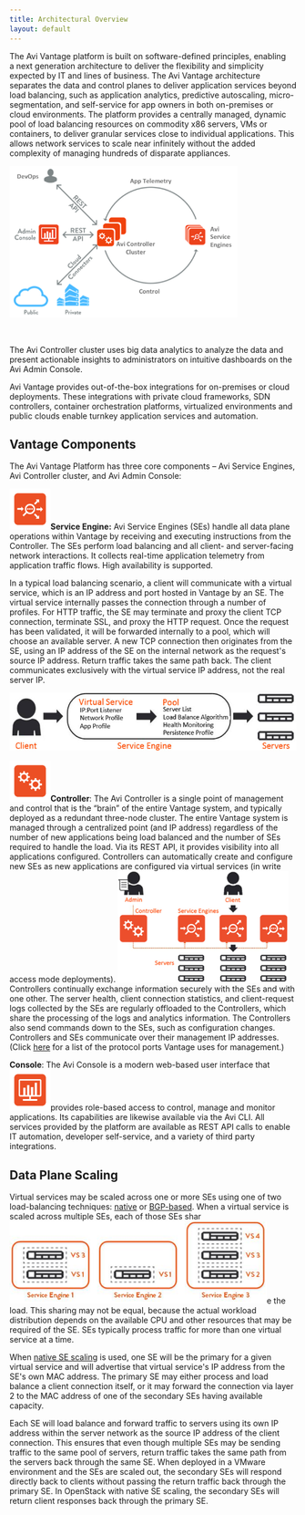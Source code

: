```yaml
---
title: Architectural Overview
layout: default
---
```

The Avi Vantage platform is built on software-defined principles, enabling a next generation architecture to deliver the flexibility and simplicity expected by IT and lines of business. The Avi Vantage architecture separates the data and control planes to deliver application services beyond load balancing, such as application analytics, predictive autoscaling, micro-segmentation, and self-service for app owners in both on-premises or cloud environments. The platform provides a centrally managed, dynamic pool of load balancing resources on commodity x86 servers, VMs or containers, to deliver granular services close to individual applications. This allows network services to scale near infinitely without the added complexity of managing hundreds of disparate appliances.

<a href="img/Screen-Shot-2016-08-11-at-10.43.58-AM.png"><img class="wp-image-11487 aligncenter" src="img/Screen-Shot-2016-08-11-at-10.43.58-AM.png" alt="Screen-Shot-2016-08-11-at-10.43.58-AM" width="400" height="266"></a>

 

The Avi Controller cluster uses big data analytics to analyze the data and present actionable insights to administrators on intuitive dashboards on the Avi Admin Console.

Avi Vantage provides out-of-the-box integrations for on-premises or cloud deployments. These integrations with private cloud frameworks, SDN controllers, container orchestration platforms, virtualized environments and public clouds enable turnkey application services and automation.

## Vantage Components

The Avi Vantage Platform has three core components – Avi Service Engines, Avi Controller cluster, and Avi Admin Console:

**<a href="img/Master_Single_Icons-01.png"><img class="wp-image-11489 alignleft" src="img/Master_Single_Icons-01.png" alt="Master_Single_Icons-01" width="72" height="72"></a>Service Engine:** Avi Service Engines (SEs) handle all data plane operations within Vantage by receiving and executing instructions from the Controller. The SEs perform load balancing and all client- and server-facing network interactions. It collects real-time application telemetry from application traffic flows. High availability is supported.

In a typical load balancing scenario, a client will communicate with a virtual service, which is an IP address and port hosted in Vantage by an SE. The virtual service internally passes the connection through a number of profiles. For HTTP traffic, the SE may terminate and proxy the client TCP connection, terminate SSL, and proxy the HTTP request. Once the request has been validated, it will be forwarded internally to a pool, which will choose an available server. A new TCP connection then originates from the SE, using an IP address of the SE on the internal network as the request's source IP address. Return traffic takes the same path back. The client communicates exclusively with the virtual service IP address, not the real server IP.

<a href="img/architecture_1-1.jpg"><img class="wp-image-1957 aligncenter" src="img/architecture_1-1.jpg" alt="Architecture" width="536" height="102"></a>

<a href="img/Copy-of-Master_Single_Icons-03.png"><img class="wp-image-11488 alignleft" src="img/Copy-of-Master_Single_Icons-03.png" alt="Copy of Master_Single_Icons-03" width="72" height="72"></a>**Controller**: The Avi Controller is a single point of management and control that is the “brain” of the entire Vantage system, and typically deployed as a redundant three-node cluster. The entire Vantage system is managed through a centralized point (and IP address) regardless of the number of new applications being load balanced and the number of SEs required to handle the load. Via its REST API, it provides visibility into all applications configured. Controllers can automatically create and configure new SEs as new applications are configured via virtual services (in write access mode deployments).
<a href="img/Admin_Client_SEs_Controller_Servers-2.png"><img class="alignright wp-image-11506" src="img/Admin_Client_SEs_Controller_Servers-2.png" alt="Admin_Client_SEs_Controller_Servers" width="300" height="195"></a>Controllers continually exchange information securely with the SEs and with one other. The server health, client connection statistics, and client-request logs collected by the SEs are regularly offloaded to the Controllers, which share the processing of the logs and analytics information. The Controllers also send commands down to the SEs, such as configuration changes. Controllers and SEs communicate over their management IP addresses. (Click <a href="/docs/16.2.2/protocol-ports-used-by-avi-vantage-for-management-communication/">here</a> for a list of the protocol ports Vantage uses for management.)

**Console**: The Avi Console is a modern web-based user interface that <a href="img/Master_Single_Icons-02.png"><img class="wp-image-11490 alignleft" src="img/Master_Single_Icons-02.png" alt="Master_Single_Icons-02" width="72" height="72"></a>provides role-based access to control, manage and monitor applications. Its capabilities are likewise available via the Avi CLI. All services provided by the platform are available as REST API calls to enable IT automation, developer self-service, and a variety of third party integrations.

## Data Plane Scaling

Virtual services may be scaled across one or more SEs using one of two load-balancing techniques: <a href="/docs/16.2.2/autoscale-service-engines/#How_Native_SE_Scaling_Works">native</a> or <a href="/docs/16.2.2/bgp-support-for-virtual-services/">BGP-based</a>. When a virtual service is scaled across multiple SEs, each of those SEs shar<a href="img/architecture_3.jpg"><img class="alignright size-full wp-image-1965" src="img/architecture_3.jpg" alt="Architecture 3" width="452" height="145"></a>e the load. This sharing may not be equal, because the actual workload distribution depends on the available CPU and other resources that may be required of the SE. SEs typically process traffic for more than one virtual service at a time.

When <a href="/docs/16.2.2/autoscale-service-engines/#How_Native_SE_Scaling_Works">native SE scaling</a> is used, one SE will be the primary for a given virtual service and will advertise that virtual service's IP address from the SE's own MAC address. The primary SE may either process and load balance a client connection itself, or it may forward the connection via layer 2 to the MAC address of one of the secondary SEs having available capacity.

Each SE will load balance and forward traffic to servers using its own IP address within the server network as the source IP address of the client connection. This ensures that even though multiple SEs may be sending traffic to the same pool of servers, return traffic takes the same path from the servers back through the same SE. When deployed in a VMware environment and the SEs are scaled out, the secondary SEs will respond directly back to clients without passing the return traffic back through the primary SE. In OpenStack with native SE scaling, the secondary SEs will return client responses back through the primary SE.
 